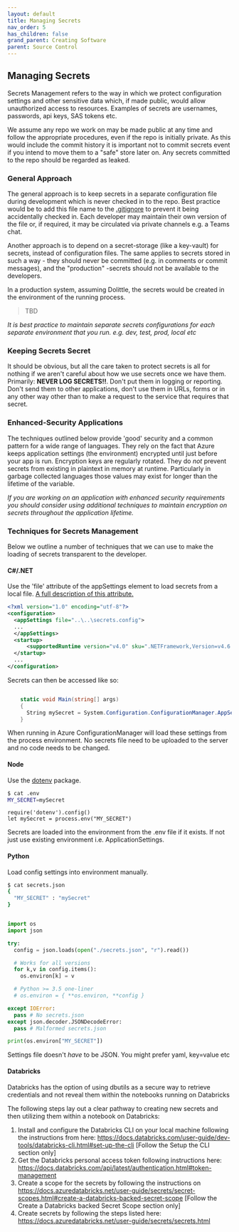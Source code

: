 ```yaml
---
layout: default
title: Managing Secrets
nav_order: 5
has_children: false
grand_parent: Creating Software
parent: Source Control
---
```

## Managing Secrets

Secrets Management refers to the way in which we protect configuration settings and other sensitive data which, if
made public, would allow unauthorized access to resources. Examples of secrets are usernames, passwords, api keys, SAS
tokens etc.

We assume any repo we work on may be made public at any time and follow the appropriate procedures, even if
the repo is initially private. As this would include the commit history it is important not to commit secrets event
if you intend to move them to a "safe" store later on. Any secrets committed to the repo should be regarded as leaked.

### General Approach

The general approach is to keep secrets in a separate configuration file during development which is never checked in
to the repo. Best practice would be to add this file name to the [.gitignore](https://git-scm.com/docs/gitignore) to
prevent it being accidentally checked in. Each developer may maintain their own version of the file or, if required, it
may be circulated via private channels e.g. a Teams chat.

Another approach is to depend on a secret-storage (like a key-vault) for secrets, instead of configuration files. The
same applies to secrets stored in such a way - they should never be committed (e.g. in comments or commit messages),
and the "production" -secrets should not be available to the developers.

In a production system, assuming Dolittle, the secrets would be created in the environment of the running process.

>TBD

*It is best practice to maintain separate secrets configurations for each separate environment that you run. e.g. dev,
test, prod, local etc*

### Keeping Secrets Secret

It should be obvious, but all the care taken to protect secrets is all for nothing if we aren't careful about how we use
secrets once we have them. Primarily: **NEVER LOG SECRETS!!**. Don't put them in logging or reporting. Don't send them
to other applications, don't use them in URLs, forms or in any other way other than to make a request to the service that
requires that secret.

### Enhanced-Security Applications

The techniques outlined below provide 'good' security and a common pattern for a wide range of languages. They rely on
the fact that Azure keeps application settings (the environment) encrypted until just before your app is run. Encryption
keys are regularly rotated. They do *not* prevent secrets from existing in plaintext in memory at runtime. Particularly
in garbage collected languages those values may exist for longer than the lifetime of the variable.

*If you are working on an application with enhanced security requirements you should consider using additional techniques
to maintain encryption on secrets throughout the application lifetime.*


### Techniques for Secrets Management

Below we outline a number of techniques that we can use to make the loading of secrets transparent to the
developer.

#### C#/.NET

Use the 'file' attribute of the appSettings element to load secrets from a local file. [A full description of this
attribute.](https://docs.microsoft.com/en-us/dotnet/framework/configure-apps/file-schema/appsettings/appsettings-element-for-configuration)


``` XML
<?xml version="1.0" encoding="utf-8"?>
<configuration>
  <appSettings file="..\..\secrets.config">
  ...
  </appSettings>
  <startup>
      <supportedRuntime version="v4.0" sku=".NETFramework,Version=v4.6.1" />
  </startup>
  ...
</configuration>
```

Secrets can then be accessed like so:

```C#

    static void Main(string[] args)
    {
      String mySecret = System.Configuration.ConfigurationManager.AppSettings["mySecret"];
    }
```

When running in Azure ConfigurationManager will load these settings from the process environment. No secrets file need to be uploaded to the server and no code needs to be changed.

#### Node

Use the [dotenv](https://www.npmjs.com/package/dotenv) package.

```bash
$ cat .env
MY_SECRET=mySecret
```

```node
require('dotenv').config()
let mySecret = process.env("MY_SECRET")
```

Secrets are loaded into the environment from the .env file if it exists. If not just use existing environment i.e. ApplicationSettings.

#### Python

Load config settings into environment manually.

```bash
$ cat secrets.json
{
  "MY_SECRET" : "mySecret"
}
```


```Python

import os
import json

try:
  config = json.loads(open("./secrets.json", "r").read())

  # Works for all versions
  for k,v in config.items():
    os.environ[k] = v

  # Python >= 3.5 one-liner
  # os.environ = { **os.environ, **config }

except IOError:
  pass # No secrets.json
except json.decoder.JSONDecodeError:
  pass # Malformed secrets.json

print(os.environ["MY_SECRET"])

```

Settings file doesn't *have* to be JSON. You might prefer yaml, key=value etc

#### Databricks

Databricks has the option of using dbutils as a secure way to retrieve credentials and not reveal them within the notebooks running on Databricks

The following steps lay out a clear pathway to creating new secrets and then utilizing them within a notebook on Databricks:

1) Install and configure the Databricks CLI on your local machine following the instructions from here: https://docs.databricks.com/user-guide/dev-tools/databricks-cli.html#set-up-the-cli [Follow the Setup the CLI section only]
2) Get the Databricks personal access token following instructions here: https://docs.databricks.com/api/latest/authentication.html#token-management
3) Create a scope for the secrets by following the instructions on https://docs.azuredatabricks.net/user-guide/secrets/secret-scopes.html#create-a-databricks-backed-secret-scope [Follow the Create a Databricks backed Secret Scope section only]
4) Create secrets by following the steps listed here: https://docs.azuredatabricks.net/user-guide/secrets/secrets.html

